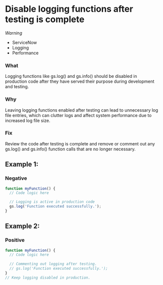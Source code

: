 <!-- #title -->
# Disable logging functions after testing is complete

<!-- #severity -->
*Warning*

<!-- #categories -->
- ServiceNow
- Logging
- Performance

<!-- #description -->
### What
Logging functions like gs.log() and gs.info() should be disabled in production code after they have served their purpose during development and testing.

### Why
Leaving logging functions enabled after testing can lead to unnecessary log file entries, which can clutter logs and affect system performance due to increased log file size.

### Fix
Review the code after testing is complete and remove or comment out any gs.log() and gs.info() function calls that are no longer necessary.


<!-- #examples -->

## Example 1:

<!-- #example-->

### Negative

<!-- #example_negative_code-->

```js
function myFunction() {
  // Code logic here

  // Logging is active in production code
  gs.log('Function executed successfully.');
}
```

## Example 2:

<!-- #example-->

### Positive

<!-- #example_positive_code-->

```js
function myFunction() {
  // Code logic here
  
  // Commenting out logging after testing.
  // gs.log('Function executed successfully.');
}
// Keep logging disabled in production.
```
